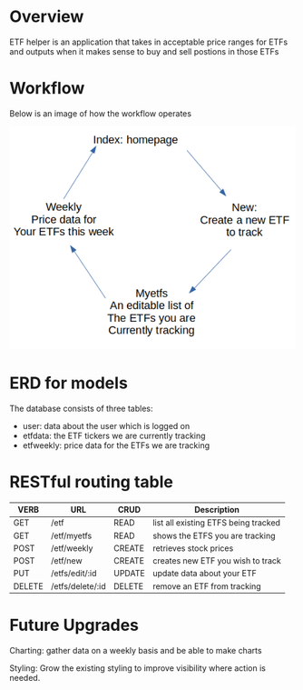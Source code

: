 # Overview
ETF helper is an application that takes in acceptable price ranges for ETFs and outputs when it makes sense to buy and sell postions in those ETFs

# Workflow
Below is an image of how the workflow operates

<img src="./img/Screenshot from 2021-05-23 22-26-29.png">


# ERD for models

The database consists of three tables:
- user: data about the user which is logged on
- etfdata: the ETF tickers we are currently tracking
- etfweekly: price data for the ETFs we are tracking


# RESTful routing table
| VERB | URL | CRUD | Description |
|------|-----|------|-------------|
| GET | /etf | READ | list all existing ETFS being tracked |
| GET | /etf/myetfs | READ | shows the ETFS you are tracking |
| POST | /etf/weekly | CREATE | retrieves stock prices |
| POST | /etf/new | CREATE | creates new ETF you wish to track |
| PUT | /etfs/edit/:id | UPDATE | update data about your ETF |
| DELETE | /etfs/delete/:id | DELETE | remove an ETF from tracking |

# Future Upgrades
Charting: gather data on a weekly basis and be able to make charts

Styling: Grow the existing styling to improve visibility where action is needed. 
